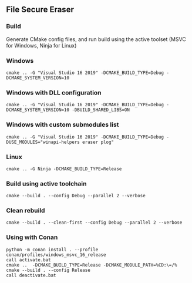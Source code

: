 ## File Secure Eraser

### Build

Generate CMake config files, and run build using the active toolset (MSVC for Windows, Ninja for Linux)

### Windows

```
cmake .. -G "Visual Studio 16 2019" -DCMAKE_BUILD_TYPE=Debug -DCMAKE_SYSTEM_VERSION=10
```

### Windows with DLL configuration

```
cmake .. -G "Visual Studio 16 2019" -DCMAKE_BUILD_TYPE=Debug -DCMAKE_SYSTEM_VERSION=10 -DBUILD_SHARED_LIBS=ON
```

### Windows with custom submodules list

```
cmake .. -G "Visual Studio 16 2019" -DCMAKE_BUILD_TYPE=Debug -DUSE_MODULES="winapi-helpers eraser plog"
```

### Linux

```
cmake .. -G Ninja -DCMAKE_BUILD_TYPE=Release
```

### Build using active toolchain
```
cmake --build . --config Debug --parallel 2 --verbose
```

### Clean rebuild
```
cmake --build . --clean-first --config Debug --parallel 2 --verbose
```

### Using with Conan
```
python -m conan install . --profile conan/profiles/windows_msvc_16_release
call activate.bat
cmake ..  -DCMAKE_BUILD_TYPE=Release -DCMAKE_MODULE_PATH=%CD:\=/%
cmake --build . --config Release
call deactivate.bat
```
